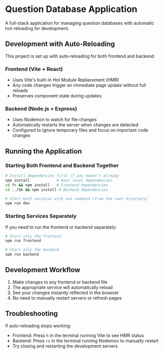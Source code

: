 # Question Database Application

A full-stack application for managing question databases with automatic hot-reloading for development.

## Development with Auto-Reloading

This project is set up with auto-reloading for both frontend and backend:

### Frontend (Vite + React)
- Uses Vite's built-in Hot Module Replacement (HMR)
- Any code changes trigger an immediate page update without full reloads
- Preserves component state during updates

### Backend (Node.js + Express)
- Uses Nodemon to watch for file changes
- Automatically restarts the server when changes are detected
- Configured to ignore temporary files and focus on important code changes

## Running the Application

### Starting Both Frontend and Backend Together

```bash
# Install dependencies first if you haven't already
npm install            # Root level dependencies
cd fr && npm install   # Frontend dependencies
cd ../bk && npm install # Backend dependencies

# Start both services with one command (from the root directory)
npm run dev
```

### Starting Services Separately

If you need to run the frontend or backend separately:

```bash
# Start only the frontend
npm run frontend

# Start only the backend
npm run backend
```

## Development Workflow

1. Make changes to any frontend or backend file
2. The appropriate service will automatically reload
3. See your changes instantly reflected in the browser
4. No need to manually restart servers or refresh pages

## Troubleshooting

If auto-reloading stops working:

- Frontend: Press `h` in the terminal running Vite to see HMR status
- Backend: Press `rs` in the terminal running Nodemon to manually restart
- Try closing and restarting the development servers 